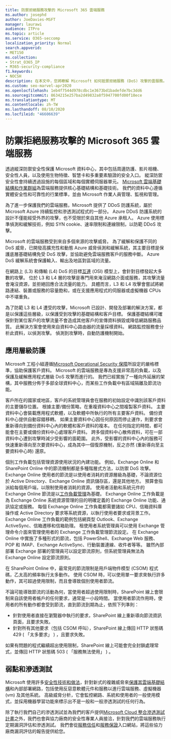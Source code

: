 ```yaml
---
title: 防禦拒絕服務攻擊的 Microsoft 365 雲端服務
ms.author: josephd
author: JoeDavies-MSFT
manager: laurawi
audience: ITPro
ms.topic: article
ms.service: O365-seccomp
localization_priority: Normal
search.appverid:
- MET150
ms.collection:
- Strat_O365_IP
- M365-security-compliance
f1.keywords:
- NOCSH
description: 在本文中，您將瞭解 Microsoft 如何抵禦拒絕服務 (DoS) 攻擊的雲服務。
ms.custom: seo-marvel-apr2020
ms.openlocfilehash: 1eb4f7544d978cdbc1e3673bd1badefde7bc3dd6
ms.sourcegitcommit: 8634215e257ba2d49832a8f5947700fd00f18ece
ms.translationtype: MT
ms.contentlocale: zh-TW
ms.lasthandoff: 08/10/2020
ms.locfileid: "46606639"
---
```

# <a name="defending-microsoft-365-cloud-services-against-denial-of-service-attacks"></a>防禦拒絕服務攻擊的 Microsoft 365 雲端服務

透過縱深防禦安全性保護 Microsoft 資料中心，其中包括周邊防護、影片相機、安全性人員，以及使用生物特徵、智慧卡和多重要素驗證的安全入口。 縱深防禦安全性會持續透過設施的每個區域和每個實體伺服器單元。 [Microsoft 雲端基礎結構和作業群組](https://www.microsoft.com/cloud-platform/global-datacenters)為雲端服務提供核心基礎結構和基礎技術。 我們的資料中心遵循實體安全性和可靠性的行業標準，並由 Microsoft 作業人員管理、監視和管理。

為了進一步保護我們的雲端服務，Microsoft 提供了 DDoS 防護系統，屬於 Microsoft Azure 持續監控和滲透測試程式的一部分。 Azure DDoS 防護系統的設計不僅能經受外界的攻擊，也不受限於來自其他 Azure 承租人。 Azure 使用標準偵測和緩解技術，例如 SYN cookie、速率限制和連線限制，以防範 DDoS 攻擊。

Microsoft 的雲端服務受到來自多個來源的攻擊威脅。 為了緩解和保護不同的 DoS 威脅，已開發高擴充性和動態 Azure 威脅偵測和緩解系統，其主要目標是保護底層基礎結構免受 DoS 攻擊，並協助避免雲端服務客戶的服務中斷。 Azure DoS 緩解系統會保護輸入、輸出及地區對區域的流量。

在網路上 (L3) 和傳輸 (L4) DoS 的目標[互連](https://docs.microsoft.com/windows-hardware/drivers/network/windows-network-architecture-and-the-osi-model) (OSI) 模型上，會針對目標發起大多數的攻擊。 位於 L3 和 L4 層的攻擊是專門用來淹沒網路介面或服務，其攻擊流量會淹沒資源，並拒絕回應合法流量的能力。 具體而言，L3 和 L4 攻擊會嘗試將網路連結、裝置或服務的容量飽和，或在支援應用程式的伺服器或虛擬機器 CPUs 中不堪重負。

為了防範 L3 和 L4 遭受的攻擊，Microsoft 已設計、開發及部署的解決方案，都是以保護這些層級，以保護受到攻擊的基礎結構和客戶目標。 保護基礎結構可確保針對某位客戶的攻擊流量不會造成其他客戶的宣傳資料損毀或降低網路服務品質。 此解決方案會使用來自資料中心路由器的流量採樣資料。 網路監控服務會分析此資料，以偵測攻擊。 偵測到攻擊時，自動防護機制開始。

## <a name="application-level-defenses"></a>應用層級防護
Microsoft 工程小組遵循[Microsoft Operational Security 保障](https://www.microsoft.com/SDL/OperationalSecurityAssurance)所設定的嚴格標準，協助保護客戶資料。 Microsoft 的雲端服務是專為支援非常高的負載，以及保護及緩解應用程式層級 DoS 攻擊而進行的。 我們已經實施了一種向外延展的架構，其中服務分佈于多部全球資料中心，而某些工作負載中有區域隔離及節流功能。

客戶所在的國家或地區，客戶的系統管理員會在服務的初始設定中識別該客戶資料的主要儲存位置。 根據主要/備份策略，在重複資料中心之間複製客戶資料。 主要資料中心會裝載應用程式軟體，以及軟體中所執行的所有主要客戶資料。 備份資料中心提供自動容錯移轉。 如果主要資料中心因任何原因而停止運作，則要求會重新導向到備份資料中心內的軟體和客戶資料的複本。 在任何指定的時間，都可能會在主要或備份資料中心處理客戶資料。 跨多個資料中心散佈資料，可在一部資料中心遭到攻擊時減少受影響的面範圍。 此外，受影響的資料中心內的服務可快速重新導向至次要資料中心，成為其中一個復原機制，反之亦然 (重新導向至主要資料中心時) 還原。

個別工作負載包括管理資源使用狀況的內建功能。 例如，Exchange Online 和 SharePoint Online 中的節流機制都是多種階層式方法，以防禦 DoS 攻擊。 Exchange Online 使用者的節流是以使用者消耗的資源層級為基礎，不論資源位於 Active Directory、Exchange Online 資訊儲存區，還是其他地方。 預算會指派給每個用戶端，以限制使用者消耗的資源。 使用者活動和系統元件的 Exchange Online 節流是以[工作負載管理](https://technet.microsoft.com/library/jj150503(v=exchg.150).aspx)為基礎。 Exchange Online 工作負載是為 Exchange Online 系統資源管理的目的明確定義的 Exchange Online 功能、通訊協定或服務。 每個 Exchange Online 工作負載都需要諸如 CPU、信箱資料庫操作或 Active Directory 要求等系統資源，以執行使用者要求或背景工作。 Exchange Online 工作負載的範例包括網頁型 Outlook、Exchange ActiveSync、信箱遷移和信箱助理。 租使用者系統管理員可以使用 Exchange 管理命令介面來管理使用者的 Exchange 工作負載管理節流設定。 在 Exchange Online 中實施了多種形式的節流，包括 PowerShell、Exchange Web 服務、POP 和 IMAP、Exchange ActiveSync、行動裝置連線、收件者等等。 雖然內部部署 Exchange 部署的管理員可以設定節流原則，但系統管理員無法為 Exchange Online 設定節流原則。

在 SharePoint Online 中，最常見的節流限制是用戶端物件模型 (CSOM) 程式碼，乙太高的頻率執行太多動作。 使用 CSOM 時，可以使用單一要求來執行許多動作，其可超過使用限制，而且會導致個別使用者節流。

不論可能導致節流的活動為何，當使用者超過使用限制時，SharePoint 線上會限制來自該使用者帳戶的任何要求，通常是一小段時間。 當使用者節流作用時，使用者的所有動作都會受到節流，直到節流到期為止，依照下列準則：
- 針對使用者直接在瀏覽器中執行的要求，SharePoint 線上重新導向節流資訊頁面，且要求失敗。
- 針對所有其他要求（包括 CSOM 呼叫），SharePoint 線上傳回 HTTP 狀態碼 429 ( 「太多要求」 ) ，且要求失敗。

如果有問題的程式繼續超出使用限制，SharePoint 線上可能會完全封鎖處理常式，並傳回 HTTP 狀態碼 503 ( 「服務無法使用」 ) 。

## <a name="vulnerability-and-penetration-testing"></a>弱點和滲透測試
Microsoft 使用許多[安全性技術和做法](https://www.microsoft.com/trustcenter/security/threatmanagement)，針對新式的複雜威脅來[保護其雲端基礎結構](https://blogs.technet.microsoft.com/hybridcloud/2015/05/05/protecting-your-datacenter-and-cloud-from-emerging-threats/)和內部部署網路，包括使用反惡意軟體元件和服務以進行雲端服務、虛擬機器 (vm) 及其他系統。 高級威脅分析，它會監控網路、系統和使用者的一般使用模式，並採用機器學習功能來標示出不是一般和一般滲透測試的任何行為。

除了執行我們自己的滲透測試並為我們的客戶提供[Microsoft Cloud 整合滲透測試計畫](https://technet.microsoft.com/mt784683)之外，我們也會與協力廠商的安全性專業人員接洽，針對我們的雲端服務執行定期漏洞評估和滲透測試。 我們會從[服務信任](https://aka.ms/STP)和[服務保證](https://aka.ms/ServiceAssurance)入口網站，將這些協力廠商漏洞評估的報告提供給您。
